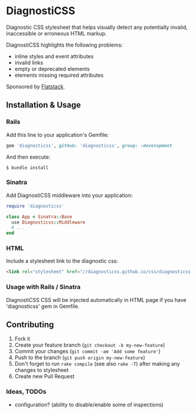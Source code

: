 # DiagnostiCSS

Diagnostic CSS stylesheet that helps visually detect any
potentially invalid, inaccessible or erroneous HTML markup.

DiagnostiCSS highlights the following problems:

* inline styles and event attributes
* invalid links
* empty or deprecated elements
* elements missing required attributes

Sponsored by [Flatstack](http://flatstack.com/).

## Installation & Usage

### Rails

Add this line to your application's Gemfile:

```ruby
gem 'diagnosticss', github: 'diagnosticss', group: :development
```

And then execute:

    $ bundle install

### Sinatra

Add DiagnostiCSS middleware into your application:

```ruby
require 'diagnosticss'

class App < Sinatra::Base
  use Diagnosticss::Middleware
  # ...
end
```

### HTML

Include a stylesheet link to the diagnostic css:

```html
<link rel="stylesheet" href="//diagnosticss.github.io/css/diagnosticss.css" media="all">
```

### Usage with Rails / Sinatra

DiagnostiCSS CSS will be injected automatically in HTML page if you have 'diagnosticss' gem
in Gemfile.


## Contributing

1. Fork it
2. Create your feature branch (`git checkout -b my-new-feature`)
3. Commit your changes (`git commit -am 'Add some feature'`)
4. Push to the branch (`git push origin my-new-feature`)
5. Don't forget to run `rake compile` (see also `rake -T`) after making any changes to stylesheet
6. Create new Pull Request

### Ideas, TODOs

* configuration? (ability to disable/enable some of inspections)
